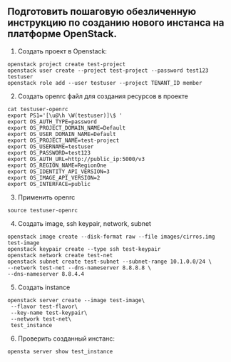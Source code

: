 ## Подготовить пошаговую обезличенную  инструкцию по созданию нового инстанса на платформе OpenStack. 

1. Создать проект в Openstack:

```
openstack project create test-project
openstack user create --project test-project --password test123 testuser
openstack role add --user testuser --project TENANT_ID member
```

2. Создать openrc файл для создания ресурсов в проекте

```
cat testuser-openrc
export PS1='[\u@\h \W(testuser)]\$ '
export OS_AUTH_TYPE=password
export OS_PROJECT_DOMAIN_NAME=Default
export OS_USER_DOMAIN_NAME=Default
export OS_PROJECT_NAME=test-project
export OS_USERNAME=testuser
export OS_PASSWORD=test123
export OS_AUTH_URL=http://public_ip:5000/v3
export OS_REGION_NAME=RegionOne
export OS_IDENTITY_API_VERSION=3
export OS_IMAGE_API_VERSION=2
export OS_INTERFACE=public
```
3. Применить openrc

```
source testuser-openrc
```

4. Создать image, ssh keypair, network, subnet

```
openstack image create --disk-format raw --file images/cirros.img test-image
openstack keypair create --type ssh test-keypair
openstack network create test-net
openstack subnet create test-subnet --subnet-range 10.1.0.0/24 \
--network test-net --dns-nameserver 8.8.8.8 \
--dns-nameserver 8.8.4.4
```

5. Создать instance

```
openstack server create --image test-image\
 --flavor test-flavor\
 --key-name test-keypair\
 --network test-net\
 test_instance
```

6. Проверить созданный инстанс:

```
opensta server show test_instance
```
